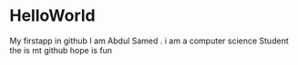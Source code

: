 # HelloWorld
My firstapp in github
 I am Abdul Samed .
 i am a computer science Student
 the is mt github
 hope is fun
